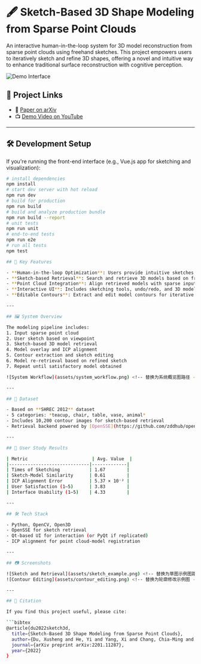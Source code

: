 # 🖋️ Sketch-Based 3D Shape Modeling from Sparse Point Clouds

An interactive human-in-the-loop system for 3D model reconstruction from sparse point clouds using freehand sketches. This project empowers users to iteratively sketch and refine 3D shapes, offering a novel and intuitive way to enhance traditional surface reconstruction with cognitive perception.

![Demo Interface](assets/interface_demo.png) <!-- 替换为你repo中上传的demo截图路径 -->

## 🔗 Project Links

- 📄 [Paper on arXiv](https://arxiv.org/abs/2201.11287)
- 📺 [Demo Video on YouTube](https://www.youtube.com/watch?v=0H19NyXDRJE)

---

## 🛠️ Development Setup

If you're running the front-end interface (e.g., Vue.js app for sketching and visualization):

```bash
# install dependencies
npm install
# start dev server with hot reload
npm run dev
# build for production
npm run build
# build and analyze production bundle
npm run build --report
# unit tests
npm run unit
# end-to-end tests
npm run e2e
# run all tests
npm test

## 🧠 Key Features

- **Human-in-the-loop Optimization**: Users provide intuitive sketches to guide 3D shape retrieval and refinement.
- **Sketch-based Retrieval**: Search and retrieve 3D models based on freehand contour sketches.
- **Point Cloud Integration**: Align retrieved models with sparse input point clouds using ICP (Iterative Closest Point).
- **Interactive UI**: Includes sketching tools, undo/redo, and 3D model manipulation.
- **Editable Contours**: Extract and edit model contours for iterative refinement.

---

## 🖼️ System Overview

The modeling pipeline includes:
1. Input sparse point cloud
2. User sketch based on viewpoint
3. Sketch-based 3D model retrieval
4. Model overlay and ICP alignment
5. Contour extraction and sketch editing
6. Model re-retrieval based on refined sketch
7. Repeat until satisfactory model obtained

![System Workflow](assets/system_workflow.png) <!-- 替换为系统概览图路径 -->

---

## 📁 Dataset

- Based on **SHREC 2012** dataset
- 5 categories: *teacup, chair, table, vase, animal*
- Includes 10,200 contour images for sketch-based retrieval
- Retrieval backend powered by [OpenSSE](https://github.com/zddhub/opensse)

---

## 🧪 User Study Results

| Metric                        | Avg. Value  |
|------------------------------|-------------|
| Times of Sketching           | 1.67        |
| Sketch-Model Similarity      | 0.61        |
| ICP Alignment Error          | 5.37 × 10⁻² |
| User Satisfaction (1–5)      | 3.83        |
| Interface Usability (1–5)    | 4.33        |

---

## 🛠️ Tech Stack

- Python, OpenCV, Open3D
- OpenSSE for sketch retrieval
- Qt-based UI for interaction (or PyQt if replicated)
- ICP alignment for point cloud-model registration

---

## 📷 Screenshots

![Sketch and Retrieval](assets/sketch_example.png) <!-- 替换为草图示例图路径 -->
![Contour Editing](assets/contour_editing.png) <!-- 替换为轮廓修改示例图 -->

---

## 📜 Citation

If you find this project useful, please cite:

```bibtex
@article{du2022sketch3d,
  title={Sketch-Based 3D Shape Modeling from Sparse Point Clouds},
  author={Du, Xusheng and He, Yi and Yang, Xi and Chang, Chia-Ming and Xie, Haoran},
  journal={arXiv preprint arXiv:2201.11287},
  year={2022}
}
